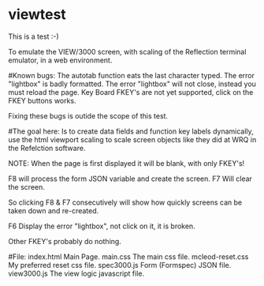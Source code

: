 # viewtest

This is a test :-)

To emulate the VIEW/3000 screen,
 with scaling of the Reflection terminal emulator,
 in a web environment.

#Known bugs:
The autotab function eats the last character typed.
The error "lightbox" is badly formatted.
The error "lightbox" will not close, instead you must reload the page.
Key Board FKEY's are not yet supported, click on the FKEY buttons works.

Fixing these bugs is outide the scope of this test.

#The goal here:
Is to create data fields and function key labels dynamically,
 use the html viewport scaling to scale screen objects like they did at WRQ in the Refelction software.

NOTE: When the page is first displayed it will be blank, with only FKEY's!

F8 will process the form JSON variable and create the screen.
F7 Will clear the screen.

So clicking F8 & F7 consecutively will show how quickly screens can be taken down and re-created.

F6 Display the error "lightbox", not click on it, it is broken.

Other FKEY's probably do nothing.

#File:
index.html		Main Page.
main.css		The main css file.
mcleod-reset.css	My preferred reset css file.
spec3000.js		Form (Formspec) JSON file.
view3000.js		The view logic javascript file.


